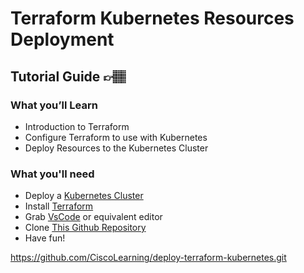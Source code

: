 # Terraform Kubernetes Resources Deployment
## Tutorial Guide 👉🏽 <insert link here once published>
### What you’ll Learn
- Introduction to Terraform
- Configure Terraform to use with Kubernetes
- Deploy Resources to the Kubernetes Cluster

### What you'll need
- Deploy a [Kubernetes Cluster]() 
- Install [Terraform](https://kind.sigs.k8s.io/docs/user/quick-start/#interacting-with-your-cluster)
- Grab [VsCode](https://code.visualstudio.com/download) or equivalent editor 
- Clone [This Github Repository](https://github.com/CiscoLearning/deploy-terraform-kubernetes.git)
- Have fun!

https://github.com/CiscoLearning/deploy-terraform-kubernetes.git
